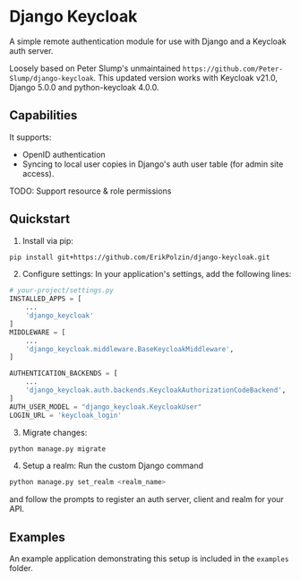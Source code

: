 # Django Keycloak

A simple remote authentication module for use with Django and a Keycloak auth server.

Loosely based on Peter Slump's unmaintained `https://github.com/Peter-Slump/django-keycloak`. This updated version works with Keycloak v21.0, Django 5.0.0 and python-keycloak 4.0.0.

## Capabilities

It supports:

- OpenID authentication
- Syncing to local user copies in Django's auth user table (for admin site access).

TODO: Support resource & role permissions

## Quickstart

1. Install via pip:
```bash
pip install git+https://github.com/ErikPolzin/django-keycloak.git
```
2. Configure settings:
In your application's settings, add the following lines:
```python
# your-project/settings.py
INSTALLED_APPS = [
    ...
    'django_keycloak'
]
MIDDLEWARE = [
    ...
    'django_keycloak.middleware.BaseKeycloakMiddleware',
]

AUTHENTICATION_BACKENDS = [
    ...
    'django_keycloak.auth.backends.KeycloakAuthorizationCodeBackend',
]
AUTH_USER_MODEL = "django_keycloak.KeycloakUser"
LOGIN_URL = 'keycloak_login'
```
3. Migrate changes:
```bash
python manage.py migrate
```
4. Setup a realm:
Run the custom Django command
```bash
python manage.py set_realm <realm_name>
```
and follow the prompts to register an auth server, client and realm for your API.

## Examples

An example application demonstrating this setup is included in the `examples` folder.
